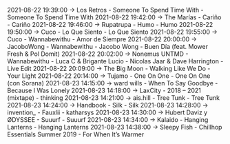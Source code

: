 2021-08-22 19:39:00 -> Los Retros - Someone To Spend Time With - Someone To Spend Time With
2021-08-22 19:42:00 -> The Marías - Cariño - Cariño
2021-08-22 19:46:00 -> Rupatrupa - Humo - Humo
2021-08-22 19:50:00 -> Cuco - Lo Que Siento - Lo Que Siento
2021-08-22 19:55:00 -> Cuco - Wannabewithu - Amor de Siempre
2021-08-22 20:00:00 -> JacoboWong - Wannabewithu - Jacobo Wong - Buen Día (feat. Mower Fresh & Pol Domit)
2021-08-22 20:02:00 -> Nonemus UNTMD - Wannabewithu - Luca C & Brigante Lucio - Nicolas Jaar & Dave Harrington - Live Edit
2021-08-22 20:09:00 -> The Big Moon - Walking Like We Do - Your Light
2021-08-22 20:14:00 -> Tujamo - One On One - One On One (con Sorana)
2021-08-23 14:15:00 -> ward wills - When To Say Goodbye - Because I Was Lonely
2021-08-23 14:18:00 -> LaxCity - 2018 – 2021 (mixtape) - thinking
2021-08-23 14:21:00 -> ais.hill - Tree Tunk - Tree Tunk
2021-08-23 14:24:00 -> Handbook - Silk - Silk
2021-08-23 14:28:00 -> invention_ - Fauxlii - katharsys
2021-08-23 14:30:00 -> Hubert Daviz y ØDYSSEE - Suuurf - Suuurf
2021-08-23 14:34:00 -> Kalaido - Hanging Lanterns - Hanging Lanterns
2021-08-23 14:38:00 -> Sleepy Fish - Chillhop Essentials Summer 2019 - For When It’s Warmer
